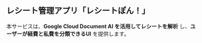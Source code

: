 ## レシート管理アプリ「レシートぽん！」

本サービスは、**Google Cloud Document AI を活用してレシートを解析** し、**ユーザーが経費と私費を分類できるUI** を提供します。
